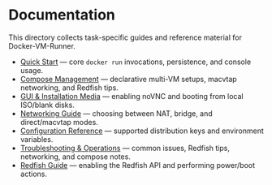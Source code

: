 # Documentation

This directory collects task-specific guides and reference material for Docker-VM-Runner.

- [Quick Start](quick-start.md) — core `docker run` invocations, persistence, and console usage.
- [Compose Management](compose-management.md) — declarative multi-VM setups, macvtap networking, and Redfish tips.
- [GUI & Installation Media](gui-and-media.md) — enabling noVNC and booting from local ISO/blank disks.
- [Networking Guide](networking.md) — choosing between NAT, bridge, and direct/macvtap modes.
- [Configuration Reference](reference.md) — supported distribution keys and environment variables.
- [Troubleshooting & Operations](troubleshooting.md) — common issues, Redfish tips, networking, and compose notes.
- [Redfish Guide](redfish.md) — enabling the Redfish API and performing power/boot actions.
